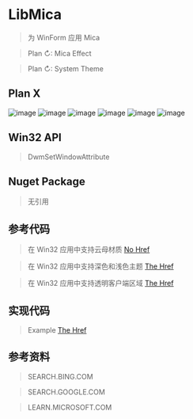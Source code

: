 # LibMica

> 为 WinForm 应用 Mica

> Plan ↻: Mica Effect

> Plan ↻: System Theme

## Plan X

![image](https://github.com/Simple-2021/LibMica/blob/main/Images/DWMSBT_MAINWINDOW.png)
![image](https://github.com/Simple-2021/LibMica/blob/main/Images/DWMSBT_TRANSIENTWINDOW.png)
![image](https://github.com/Simple-2021/LibMica/blob/main/Images/DWMSBT_TABBEDWINDOW.png)
![image](https://github.com/Simple-2021/LibMica/blob/main/Images/DWMSBT_TRANSIENTWINDOW.png)
![image](https://github.com/Simple-2021/LibMica/blob/main/Images/DWMSBT_NONE.png)
![image](https://github.com/Simple-2021/LibMica/blob/main/Images/DWMSBT_AUTO.png)

## Win32 API

> DwmSetWindowAttribute

## Nuget Package

> 无引用

## 参考代码

> 在 Win32 应用中支持云母材质
[No Href]()

> 在 Win32 应用中支持深色和浅色主题
[The Href](https://learn.microsoft.com/zh-cn/windows/apps/desktop/modernize/apply-windows-themes)

> 在 Win32 应用中支持透明客户端区域
[The Href](https://learn.microsoft.com/zh-cn/dotnet/api/system.windows.forms.form.transparencykey?view=windowsdesktop-6.0)

## 实现代码

> Example
[The Href](https://github.com/Simple-2021/LibMica/blob/main/LibMica)

## 参考资料

> SEARCH.BING.COM

> SEARCH.GOOGLE.COM

> LEARN.MICROSOFT.COM

